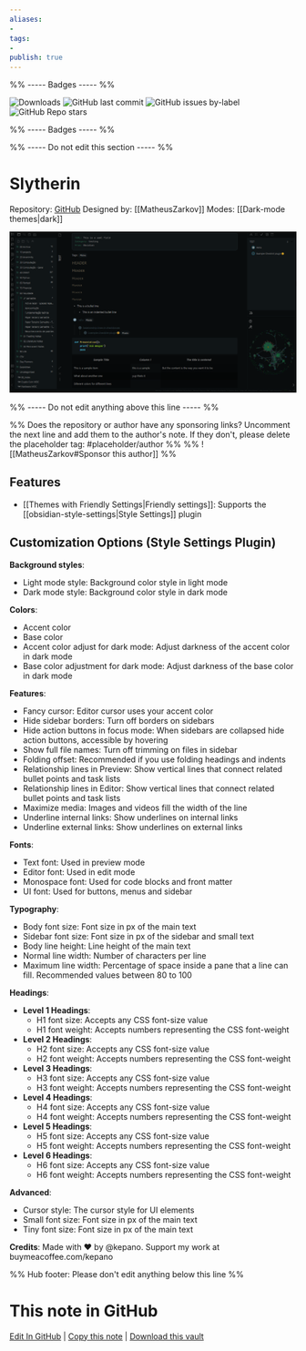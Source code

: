 ```yaml
---
aliases:
- 
tags: 
- 
publish: true
---
```


%% ----- Badges ----- %%

![Downloads](https://img.shields.io/badge/downloads-5178-573E7A?style=for-the-badge&logo=)
![GitHub last commit](https://img.shields.io/github/last-commit/MatheusZarkov/Obsidian-Slytherin?color=573E7A&label=last%20update&logo=github&style=for-the-badge)
![GitHub issues by-label](https://img.shields.io/github/issues/MatheusZarkov/Obsidian-Slytherin/help%20wanted?color=573E7A&logo=github&style=for-the-badge) 
![GitHub Repo stars](https://img.shields.io/github/stars/MatheusZarkov/Obsidian-Slytherin?color=573E7A&logo=github&style=for-the-badge)

%% ----- Badges ----- %%

%% ----- Do not edit this section ----- %%

# Slytherin

Repository: [GitHub](https://github.com/MatheusZarkov/Obsidian-Slytherin)
Designed by: [[MatheusZarkov]]
Modes: [[Dark-mode themes|dark]]



![screenshot](https://github.com/MatheusZarkov/Obsidian-Slytherin/raw/main/Cover.png)

%% ----- Do not edit anything above this line ----- %% 

%% Does the repository or author have any sponsoring links? Uncomment the next line and add them to the author's note. If they don't, please delete the placeholder tag: #placeholder/author %%
%% ![[MatheusZarkov#Sponsor this author]] %%


## Features

- [[Themes with Friendly Settings|Friendly settings]]: Supports the [[obsidian-style-settings|Style Settings]] plugin

## Customization Options (Style Settings Plugin) 

**Background styles**: 
- Light mode style: Background color style in light mode
- Dark mode style: Background color style in dark mode

**Colors**: 
- Accent color
- Base color
- Accent color adjust for dark mode: Adjust darkness of the accent color in dark mode
- Base color adjustment for dark mode: Adjust darkness of the base color in dark mode

**Features**: 
- Fancy cursor: Editor cursor uses your accent color
- Hide sidebar borders: Turn off borders on sidebars
- Hide action buttons in focus mode: When sidebars are collapsed hide action buttons, accessible by hovering
- Show full file names: Turn off trimming on files in sidebar
- Folding offset: Recommended if you use folding headings and indents
- Relationship lines in Preview: Show vertical lines that connect related bullet points and task lists
- Relationship lines in Editor: Show vertical lines that connect related bullet points and task lists
- Maximize media: Images and videos fill the width of the line
- Underline internal links: Show underlines on internal links
- Underline external links: Show underlines on external links

**Fonts**: 
- Text font: Used in preview mode
- Editor font: Used in edit mode
- Monospace font: Used for code blocks and front matter
- UI font: Used for buttons, menus and sidebar

**Typography**: 
- Body font size: Font size in px of the main text
- Sidebar font size: Font size in px of the sidebar and small text
- Body line height: Line height of the main text
- Normal line width: Number of characters per line
- Maximum line width: Percentage of space inside a pane that a line can fill. Recommended values between 80 to 100

**Headings**: 
- **Level 1 Headings**: 
    - H1 font size: Accepts any CSS font-size value
    - H1 font weight: Accepts numbers representing the CSS font-weight
- **Level 2 Headings**: 
    - H2 font size: Accepts any CSS font-size value
    - H2 font weight: Accepts numbers representing the CSS font-weight
- **Level 3 Headings**: 
    - H3 font size: Accepts any CSS font-size value
    - H3 font weight: Accepts numbers representing the CSS font-weight
- **Level 4 Headings**: 
    - H4 font size: Accepts any CSS font-size value
    - H4 font weight: Accepts numbers representing the CSS font-weight
- **Level 5 Headings**: 
    - H5 font size: Accepts any CSS font-size value
    - H5 font weight: Accepts numbers representing the CSS font-weight
- **Level 6 Headings**: 
    - H6 font size: Accepts any CSS font-size value
    - H6 font weight: Accepts numbers representing the CSS font-weight

**Advanced**: 
- Cursor style: The cursor style for UI elements
- Small font size: Font size in px of the main text
- Tiny font size: Font size in px of the main text

**Credits**: Made with ❤︎ by @kepano. Support my work at buymeacoffee.com/kepano


%% Hub footer: Please don't edit anything below this line %%

# This note in GitHub

<span class="git-footer">[Edit In GitHub](https://github.dev/obsidian-community/obsidian-hub/blob/main/02%20-%20Community%20Expansions/02.05%20All%20Community%20Expansions/Themes/Slytherin.md "git-hub-edit-note") | [Copy this note](https://raw.githubusercontent.com/obsidian-community/obsidian-hub/main/02%20-%20Community%20Expansions/02.05%20All%20Community%20Expansions/Themes/Slytherin.md "git-hub-copy-note") | [Download this vault](https://github.com/obsidian-community/obsidian-hub/archive/refs/heads/main.zip "git-hub-download-vault") </span>
